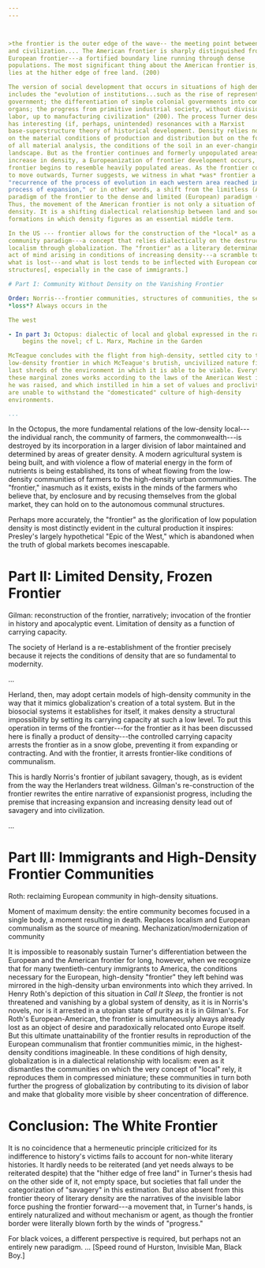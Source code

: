 ```yaml
---
---



>the frontier is the outer edge of the wave-- the meeting point between savagery
and civilization.... The American frontier is sharply distinguished from the
European frontier---a fortified boundary line running through dense
populations. The most significant thing about the American frontier is, that it
lies at the hither edge of free land. (200)

The version of social development that occurs in situations of high density
includes the "evolution of institutions...such as the rise of representative
government; the differentiation of simple colonial governments into complex
organs; the progress from primitive industrial society, without division of
labor, up to manufacturing civilization" (200). The process Turner describes
has interesting (if, perhaps, unintended) resonances with a Marxist
base-superstructure theory of historical development. Density relies not only
on the material conditions of production and distribution but on the foundation
of all material analysis, the conditions of the soil in an ever-changing
landscape. But as the frontier continues and formerly unpopulated areas
increase in density, a Europeanization of frontier development occurs, and the
frontier begins to resemble heavily populated areas. As the frontier continues
to move outwards, Turner suggests, we witness in what *was* frontier a
"recurrence of the process of evolution in each western area reached in the
process of expansion," or in other words, a shift from the limitless (American)
paradigm of the frontier to the dense and limited (European) paradigm (200)
Thus, the movement of the American frontier is not only a situation of changing
density. It is a shifting dialectical relationship between land and social
formations in which density figures as an essential middle term. 

In the US --- frontier allows for the construction of the *local* as a
community paradigm---a concept that relies dialectically on the destruction of
localism through globalization. The "frontier" as a literary determinant is an
act of mind arising in conditions of increasing density---a scramble to regain
what is lost---and what is lost tends to be inflected with European communal
structures[, especially in the case of immigrants.] 

# Part I: Community Without Density on the Vanishing Frontier

Order: Norris---frontier communities, structures of communities, the sense of
*loss*? Always occurs in the 

The west

- In part 3: Octopus: dialectic of local and global expressed in the railroad whistle that
    begins the novel; cf L. Marx, Machine in the Garden

McTeague concludes with the flight from high-density, settled city to the
low-density frontier in which McTeague's brutish, uncivilized nature finds the
last shreds of the environment in which it is able to be viable. Everything in
these marginal zones works according to the laws of the American West in which
he was raised, and which instilled in him a set of values and proclivities that
are unable to withstand the "domesticated" culture of high-density
environments.

...
```


In the Octopus, the more fundamental relations of the low-density local---the
individual ranch, the community of farmers, the commonwealth---is destroyed by
its incorporation in a larger division of labor maintained and determined by
areas of greater density. A modern agricultural system is being built, and with
violence a flow of material energy in the form of nutrients is being
established, its tons of wheat flowing from the low-density communities of
farmers to the high-density urban communities. The "frontier," inasmuch as it
exists, exists in the minds of the farmers who believe that, by enclosure and
by recusing themselves from the global market, they can hold on to the
autonomous communal structures. 

Perhaps more accurately, the "frontier" as the glorification of low population
density is most distinctly evident in the cultural production it inspires:
Presley's largely hypothetical "Epic of the West," which is abandoned when the
truth of global markets becomes inescapable.

# Part II: Limited Density, Frozen Frontier

Gilman: reconstruction of the frontier, narratively; invocation of the frontier
in history and apocalyptic event. Limitation of density as a function of
carrying capacity. 

The society of Herland is a re-establishment of the frontier precisely because
it rejects the conditions of density that are so fundamental to modernity.

...

Herland, then, may adopt certain models of high-density community in the way
that it mimics globalization's creation of a total system. But in the biosocial
systems it establishes for itself, it makes density a structural impossibility
by setting its carrying capacity at such a low level. To put this operation in
terms of the frontier---for the frontier as it has been discussed here is
finally a product of density---the controlled carrying capacity arrests the
frontier as in a snow globe, preventing it from expanding or contracting. And
with the frontier, it arrests frontier-like conditions of communalism.

This is hardly Norris's frontier of jubilant savagery, though, as is evident
from the way the Herlanders treat wildness. Gilman's re-construction of the
frontier rewrites the entire narrative of expansionist progress, including the
premise that increasing expansion and increasing density lead out of savagery
and into civilization.

...


# Part III: Immigrants and High-Density Frontier Communities

Roth: reclaiming European community in high-density situations. 

Moment of maximum density: the entire community becomes focused in a single
body, a moment resulting in death. Replaces localism and European communalism
as the source of meaning. Mechanization/modernization of community

It is impossible to reasonably sustain Turner's differentiation between the
European and the American frontier for long, however, when we recognize that
for many twentieth-century immigrants to America, the conditions necessary for
the European, high-density "frontier" they left behind was mirrored in the
high-density urban environments into which they arrived. In Henry Roth's
depiction of this situation in *Call It Sleep*, the frontier is not threatened
and vanishing by a global system of density, as it is in Norris's novels, nor
is it arrested in a utopian state of purity as it is in Gilman's. For Roth's
European-American, the frontier is simultaneously always already lost as an
object of desire and paradoxically relocated onto Europe itself. But this
ultimate unattainability of the frontier results in reproduction of the
European communalism that frontier communities mimic, in the highest-density
conditions imagineable. In these conditions of high density, globalization is
in a dialectical relationship with localism: even as it dismantles the
communities on which the very concept of "local" rely, it reproduces them in
compressed miniature; these communities in turn both further the progress of
globalization by contributing to its division of labor and make that globality
more visible by sheer concentration of difference.

# Conclusion: The White Frontier

It is no coincidence that a hermeneutic principle criticized for its
indifference to history's victims fails to account for non-white literary
histories. It hardly needs to be reiterated (and yet needs always to be
reiterated despite) that the "hither edge of free land" in Turner's thesis had
on the other side of it, not empty space, but societies that fall under the
categorization of "savagery" in this estimation. But also absent from this
frontier theory of literary density are the narratives of the invisible labor
force pushing the frontier forward---a movement that, in Turner's hands, is
entirely naturalized and without mechanism or agent, as though the frontier
border were literally blown forth by the winds of "progress." 

For black voices, a different perspective is required, but perhaps not an
entirely new paradigm. ... [Speed round of Hurston, Invisible Man, Black Boy.] 

